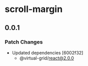 # scroll-margin

## 0.0.1

### Patch Changes

- Updated dependencies [6002f32]
  - @virtual-grid/react@2.0.0
